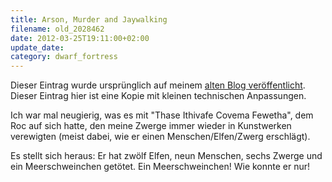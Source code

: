 ```yaml
---
title: Arson, Murder and Jaywalking
filename: old_2028462
date: 2012-03-25T19:11:00+02:00
update_date:
category: dwarf_fortress
---
```

Dieser Eintrag wurde ursprünglich auf meinem [alten Blog veröffentlicht](https://stu.blogger.de/stories/2028462/). Dieser Eintrag hier ist eine Kopie mit kleinen technischen Anpassungen.

Ich war mal neugierig, was es mit "Thase Ithivafe Covema Fewetha", dem Roc auf sich hatte, den meine Zwerge immer wieder in Kunstwerken verewigten (meist dabei, wie er einen Menschen/Elfen/Zwerg erschlägt).

Es stellt sich heraus: Er hat zwölf Elfen, neun Menschen, sechs Zwerge und ein Meerschweinchen getötet. Ein Meerschweinchen! Wie konnte er nur!
